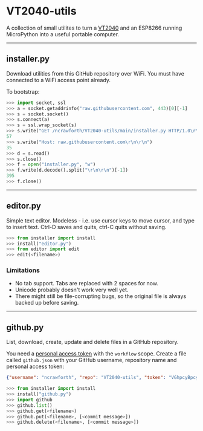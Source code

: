 # VT2040-utils
A collection of small utilites to turn a [VT2040](https://github.com/ncrawforth/VT2040) and an ESP8266 running MicroPython into a useful portable computer.

----

## installer.py
Download utilities from this GitHub repository over WiFi. You must have connected to a WiFi access point already.

To bootstrap:
``` python
>>> import socket, ssl
>>> a = socket.getaddrinfo("raw.githubusercontent.com", 443)[0][-1]
>>> s = socket.socket()
>>> s.connect(a)
>>> s = ssl.wrap_socket(s)
>>> s.write("GET /ncrawforth/VT2040-utils/main/installer.py HTTP/1.0\r\n")
57
>>> s.write("Host: raw.githubusercontent.com\r\n\r\n")
35
>>> d = s.read()
>>> s.close()
>>> f = open("installer.py", "w")
>>> f.write(d.decode().split("\r\n\r\n")[-1])
395
>>> f.close()
```

----

## editor.py
Simple text editor. Modeless  -  i.e. use cursor keys to move cursor, and type to insert text. Ctrl-D saves and quits, ctrl-C quits without saving.

``` python
>>> from installer import install
>>> install("editor.py")
>>> from editor import edit
>>> edit(<filename>)
```

### Limitations
* No tab support. Tabs are replaced with 2 spaces for now.
* Unicode probably doesn't work very well yet.
* There might still be file-corrupting bugs, so the original file is always backed up before saving.

----

## github.py
List, download, create, update and delete files in a GitHub repository.

You need a [personal access token](https://github.com/settings/tokens) with the `workflow` scope. Create a file called `github.json` with your GitHub username, repository name and personal access token:
``` json
{"username": "ncrawforth", "repo": "VT2040-utils", "token": "VGhpcyBpcyBub3QgYSByZWFsIHBlcnNvbmFsIGFjY2VzcyB0b2tlbi4="}
```

``` python
>>> from installer import install
>>> install("github.py")
>>> import github
>>> github.list()
>>> github.get(<filename>)
>>> github.put(<filename>, [<commit message>])
>>> github.delete(<filename>, [<commit message>])
```
